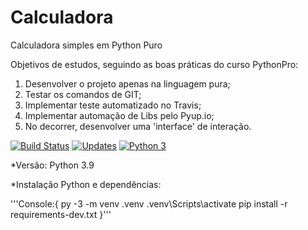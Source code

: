 # Calculadora
Calculadora simples em Python Puro

Objetivos de estudos, seguindo as boas práticas do curso PythonPro:

1. Desenvolver o projeto apenas na linguagem pura;
2. Testar os comandos de GIT;
3. Implementar teste automatizado no Travis;
4. Implementar automação de Libs pelo Pyup.io;   
5. No decorrer, desenvolver uma 'interface' de interação.

[![Build Status](https://travis-ci.org/Jeferson777/Calculadora.svg?branch=principal)](https://travis-ci.org/Jeferson777/Calculadora)
[![Updates](https://pyup.io/repos/github/Jeferson777/Calculadora/shield.svg)](https://pyup.io/repos/github/Jeferson777/Calculadora/)
[![Python 3](https://pyup.io/repos/github/Jeferson777/Calculadora/python-3-shield.svg)](https://pyup.io/repos/github/Jeferson777/Calculadora/)


*Versão: Python 3.9

*Instalação Python e dependências:

'''Console:{
py -3 -m venv .venv
.venv\Scripts\activate
pip install -r requirements-dev.txt
}'''

